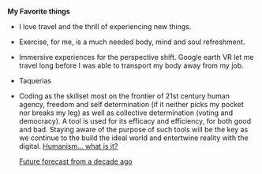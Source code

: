  **My Favorite things**
  - I love travel and the thrill of experiencing new things.
  - Exercise, for me, is a much needed body, mind and soul refreshment.
  - Immersive experiences for the perspective shift.  Google earth VR let me travel long before I was able to transport  my body away from my job.
  - Taquerias
  - Coding as the skillset most on the frontier of 21st century human agency, freedom and self determination (if it neither picks my pocket nor breaks my leg) as well as collective determination (voting and democracy).  A tool is used for its efficacy and efficiency, for both good and bad. Staying aware of the purpose of such tools will be the key as we continue to the build the ideal world and entertwine reality with the digital.
    [Humanism... what is it?](https://sites.google.com/view/practicingamerican/an-american-humanist)
  
    [Future forecast from a decade ago](https://a16z.com/2011/08/20/why-software-is-eating-the-world/)
